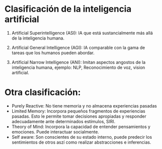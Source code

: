 # Clasificación de la inteligencia artificial

1. Artificial Superintelligence (ASI): IA que está sustancialmente más allá de la inteligencia humana.
   
2. Artificial General Intelligence (AGI): IA comparable con la gama de tareas que los humanos pueden abordar.
   
3. Artificial Narrow Intelligence (ANI): Imitan aspectos angostos de la inteligencia humana, ejemplo: NLP, Reconocimiento de voz, vision artificial.

# Otra clasificación:

- Purely Reactive: No tiene memoria y no almacena experiencias pasadas
- Limited Memory: Incorpora pequeños fragmentos de experiencias pasadas. Esto le permite tomar decisiones apropiadas y responder adecuadamente ante determinados estímulos, SIRI.
- Theory of Mind: Incorpora la capacidad de entender pensamientos y emociones. Puede interactuar socialmente.
- Self aware: Son conscientes de su estado interno, puede predecir los sentimientos de otros aszí como realizar abstracciones e inferencias.
